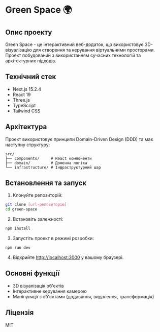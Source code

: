 # Green Space 🌍

## Опис проекту
Green Space - це інтерактивний веб-додаток, що використовує 3D-візуалізацію для створення та керування віртуальними просторами. Проект побудований з використанням сучасних технологій та архітектурних підходів.

## Технічний стек
- Next.js 15.2.4
- React 19
- Three.js
- TypeScript
- Tailwind CSS

## Архітектура
Проект використовує принципи Domain-Driven Design (DDD) та має наступну структуру:

```
src/
├── components/     # React компоненти
├── domain/         # Доменна логіка
└── infrastructure/ # Інфраструктурний шар
```

## Встановлення та запуск

1. Клонуйте репозиторій:
```bash
git clone [url-репозиторію]
cd green-space
```

2. Встановіть залежності:
```bash
npm install
```

3. Запустіть проект в режимі розробки:
```bash
npm run dev
```

4. Відкрийте [http://localhost:3000](http://localhost:3000) у вашому браузері.

## Основні функції
- 3D візуалізація об'єктів
- Інтерактивне керування камерою
- Маніпуляції з об'єктами (додавання, видалення, трансформація)

## Ліцензія
MIT
